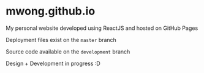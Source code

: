 # mwong.github.io
My personal website developed using ReactJS and hosted on GitHub Pages

Deployment files exist on the `master` branch

Source code available on the `development` branch

Design + Development in progress :D
